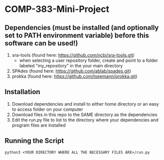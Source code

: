 # COMP-383-Mini-Project

## Dependencies (must be installed (and optionally set to PATH environment variable) before this software can be used!)
  1) sra-tools (found here: https://github.com/ncbi/sra-tools.git)
        - when selecting a user repository folder, create and point to a folder labeled "my_repository" in the your main directory
  3) SPAdes (found here: https://github.com/ablab/spades.git)
  4) prokka (found here: https://github.com/tseemann/prokka.git)

## Installation
  1) Download dependencies and install to either home directory or an easy to access folder on your computer
  2) Download files in this repo to the SAME directory as the dependencies
  3) Edit the run.py file to list to the directory where your dependencies and program files are installed

## Running the Script
```
python3 <YOUR DIRECTORY WHERE ALL THE NECESSARY FILES ARE>/run.py
```
